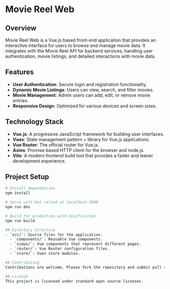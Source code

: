 # Movie Reel Web

## Overview
Movie Reel Web is a Vue.js based front-end application that provides an interactive interface for users to browse and manage movie data. It integrates with the Movie Reel API for backend services, handling user authentication, movie listings, and detailed interactions with movie data.

## Features
- **User Authentication**: Secure login and registration functionality.
- **Dynamic Movie Listings**: Users can view, search, and filter movies.
- **Movie Management**: Admin users can add, edit, or remove movie entries.
- **Responsive Design**: Optimized for various devices and screen sizes.

## Technology Stack
- **Vue.js**: A progressive JavaScript framework for building user interfaces.
- **Vuex**: State management pattern + library for Vue.js applications.
- **Vue Router**: The official router for Vue.js.
- **Axios**: Promise based HTTP client for the browser and node.js.
- **Vite**: A modern frontend build tool that provides a faster and leaner development experience.

## Project Setup
```bash
# Install dependencies
npm install

# Serve with hot reload at localhost:3000
npm run dev

# Build for production with minification
npm run build

## Directory Structure
- `src/`: Source files for the application.
  - `components/`: Reusable Vue components.
  - `views/`: Vue components that represent different pages.
  - `router/`: Vue Router configuration files.
  - `store/`: Vuex store modules.

## Contributing
Contributions are welcome. Please fork the repository and submit pull requests with your changes.

## License
This project is licensed under standard open source licenses.

